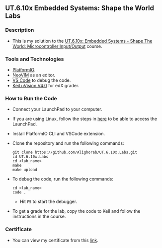 ## UT.6.10x Embedded Systems: Shape the World Labs

### Description
- This is my solution to the 
[UT.6.10x: Embedded Systems - Shape The World: Microcontroller Input/Output](https://learning.edx.org/course/course-v1:UTAustinX+UT.6.10x+3T2019/home) course.

### Tools and Technologies
- [PlatformIO](https://platformio.org/).
- [NeoVIM](https://neovim.io/) as an editor.
- [VS Code](https://code.visualstudio.com/) to debug the code.
- [Keil μVision V4.0](https://www.keil.com/demo/eval/armv4.htm) for edX grader.

### How to Run the Code
- Connect your LaunchPad to your computer.
- If you are using Linux, follow the steps in 
[here](https://docs.platformio.org/en/latest/core/installation/udev-rules.html) 
to be able to access the LaunchPad.

- Install PlatformIO CLI and VSCode extension.

- Clone the repository and run the following commands:
    ````
    git clone https://github.com/Alighorab/UT.6.10x.Labs.git
    cd UT.6.10x.Labs
    cd <lab_name>
    make
    make upload
    ````
- To debug the code, run the following commands:
    ````
    cd <lab_name>
    code .
    ````
    - Hit `F5` to start the debugger.

- To get a grade for the lab, copy the code to Keil 
and follow the instructions in the course.

### Certificate
- You can view my certificate from this [link](https://courses.edx.org/certificates/19d4d07d36c043bab8d145dee51e8a41).
